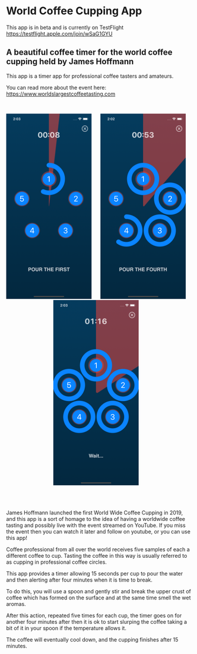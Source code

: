 # World Coffee Cupping App

This app is in beta and is currently on TestFlight 
https://testflight.apple.com/join/wSaG1GYU

## A beautiful coffee timer for the world coffee cupping held by James Hoffmann

This app is a timer app for professional coffee tasters and amateurs.  

You can read more about the event here:
https://www.worldslargestcoffeetasting.com

<br>
<p align="center">
  <img src="images/ww1.png" width="230"  title="WorldCoffeeCuppingApp">&nbsp;&nbsp;&nbsp;&nbsp;&nbsp;
<img src="images/ww2.png" width="230"  title="WorldCoffeeCuppingApp">&nbsp;&nbsp;&nbsp;&nbsp;&nbsp;
  <img src="images/ww3.png" width="230"  title="WorldCoffeeCuppingApp">&nbsp;&nbsp;&nbsp;&nbsp;&nbsp;
</p>
<br></br>


James Hoffmann launched the first World Wide Coffee Cupping in 2019, and this app is a sort of homage to the idea of having a worldwide coffee tasting and possibly live with the event streamed on YouTube. If you miss the event then you can watch it later and follow on youtube, or you can use this app!  

Coffee professional from all over the world receives five samples of each a different coffee to cup. Tasting the coffee in this way is usually referred to as cupping in professional coffee circles.  

This app provides a timer allowing 15 seconds per cup to pour the water and then alerting after four minutes when it is time to break.  

To do this, you will use a spoon and gently stir and break the upper crust of coffee which has formed on the surface and at the same time smell the wet aromas.  

After this action, repeated five times for each cup, the timer goes on for another four minutes after then it is ok to start slurping the coffee taking a bit of it in your spoon if the temperature allows it.  

The coffee will eventually cool down, and the cupping finishes after 15 minutes.  

